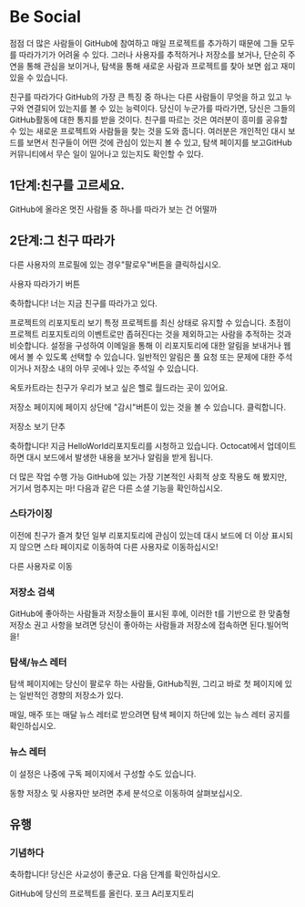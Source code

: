 # Be Social

점점 더 많은 사람들이 GitHub에 참여하고 매일 프로젝트를 추가하기 때문에 그들 모두를 따라가기가 어려울 수 있다. 그러나 사용자를 추적하거나 저장소를 보거나, 단순히 주연을 통해 관심을 보이거나, 탐색을 통해 새로운 사람과 프로젝트를 찾아 보면 쉽고 재미 있을 수 있습니다.


친구를 따라가다
GitHub의 가장 큰 특징 중 하나는 다른 사람들이 무엇을 하고 있고 누구와 연결되어 있는지를 볼 수 있는 능력이다. 당신이 누군가를 따라가면, 당신은 그들의 GitHub활동에 대한 통지를 받을 것이다. 친구를 따르는 것은 여러분이 흥미를 공유할 수 있는 새로운 프로젝트와 사람들을 찾는 것을 도와 줍니다. 여러분은 개인적인 대시 보드를 보면서 친구들이 어떤 것에 관심이 있는지 볼 수 있고, 탐색 페이지를 보고GitHub커뮤니티에서 무슨 일이 일어나고 있는지도 확인할 수 있다.

## 1단계:친구를 고르세요.

GitHub에 올라온 멋진 사람들 중 하나를 따라가 보는 건 어떨까

## 2단계:그 친구 따라가

다른 사용자의 프로필에 있는 경우"팔로우"버튼을 클릭하십시오.

사용자 따라가기 버튼

축하합니다! 너는 지금 친구를 따라가고 있다.


프로젝트의 리포지토리 보기
특정 프로젝트를 최신 상태로 유지할 수 있습니다. 초점이 프로젝트 리포지토리의 이벤트로만 좁혀진다는 것을 제외하고는 사람을 추적하는 것과 비슷합니다. 설정을 구성하여 이메일을 통해 이 리포지토리에 대한 알림을 보내거나 웹에서 볼 수 있도록 선택할 수 있습니다. 일반적인 알림은 풀 요청 또는 문제에 대한 주석이거나 저장소 내의 아무 곳에나 있는 주석일 수 있습니다.

옥토카트라는 친구가 우리가 보고 싶은 헬로 월드라는 곳이 있어요.

저장소 페이지에 페이지 상단에 "감시"버튼이 있는 것을 볼 수 있습니다. 클릭합니다.

저장소 보기 단추

축하합니다! 지금 HelloWorld리포지토리를 시청하고 있습니다. Octocat에서 업데이트하면 대시 보드에서 발생한 내용을 보거나 알림을 받게 됩니다.


더 많은 작업 수행 가능
GitHub에 있는 가장 기본적인 사회적 상호 작용도 해 봤지만, 거기서 멈추지는 마! 다음과 같은 다른 소셜 기능을 확인하십시오.

### 스타가이징

이전에 친구가 즐겨 찾던 일부 리포지토리에 관심이 있는데 대시 보드에 더 이상 표시되지 않으면 스타 페이지로 이동하여 다른 사용자로 이동하십시오!

다른 사용자로 이동

### 저장소 검색

GitHub에 좋아하는 사람들과 저장소들이 표시된 후에, 이러한 t를 기반으로 한 맞춤형 저장소 권고 사항을 보려면 당신이 좋아하는 사람들과 저장소에 접속하면 된다.빌어먹을!

### 탐색/뉴스 레터

탐색 페이지에는 당신이 팔로우 하는 사람들, GitHub직원, 그리고 바로 첫 페이지에 있는 일반적인 경향의 저장소가 있다.

매일, 매주 또는 매달 뉴스 레터로 받으려면 탐색 페이지 하단에 있는 뉴스 레터 공지를 확인하십시오.

### 뉴스 레터

이 설정은 나중에 구독 페이지에서 구성할 수도 있습니다.

동향 저장소 및 사용자만 보려면 추세 분석으로 이동하여 살펴보십시오.

## 유행


### 기념하다
축하합니다! 당신은 사교성이 좋군요. 다음 단계를 확인하십시오.

GitHub에 당신의 프로젝트를 올린다.
포크 A리포지토리
